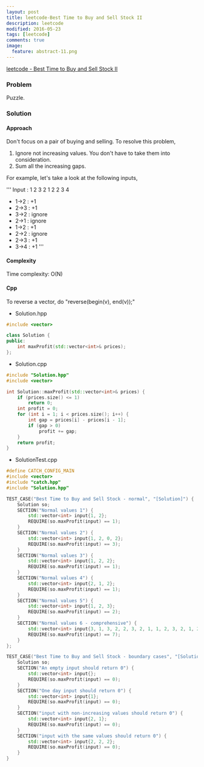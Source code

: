 ```yaml
---
layout: post
title: leetcode-Best Time to Buy and Sell Stock II
description: leetcode
modified: 2016-05-23
tags: [leetcode]
comments: true
image:
  feature: abstract-11.png
---
```

[leetcode - Best Time to Buy and Sell Stock II](https://leetcode.com/problems/best-time-to-buy-and-sell-stock-ii/)

### Problem

Puzzle.

### Solution 

#### Approach

Don't focus on a pair of buying and selling. To resolve this problem,

1. Ignore not increasing values. You don't have to take them into consideration. 
2. Sum all the increasing gaps. 

For example, let's take a look at the following inputs, 

'''
Input : 1 2 3 2 1 2 2 3 4 

- 1->2 : +1
- 2->3 : +1
- 3->2 : ignore
- 2->1 : ignore
- 1->2 : +1
- 2->2 : ignore
- 2->3 : +1
- 3->4 : +1
'''

#### Complexity

Time complexity: O(N)

#### Cpp

To reverse a vector, do "reverse(begin(v), end(v));" 

- Solution.hpp

```cpp
#include <vector>

class Solution {
public:
    int maxProfit(std::vector<int>& prices);
};

```

- Solution.cpp

```cpp
#include "Solution.hpp"
#include <vector>

int Solution::maxProfit(std::vector<int>& prices) {
	if (prices.size() <= 1)
		return 0;
	int profit = 0;
	for (int i = 1; i < prices.size(); i++) {
		int gap = prices[i] - prices[i - 1];
		if (gap > 0)
			profit += gap;
	}
	return profit;
}

```

- SolutionTest.cpp

```cpp
#define CATCH_CONFIG_MAIN
#include <vector>
#include "catch.hpp"
#include "Solution.hpp"

TEST_CASE("Best Time to Buy and Sell Stock - normal", "[Solution]") {
    Solution so;
    SECTION("Normal values 1") {
        std::vector<int> input{1, 2};
        REQUIRE(so.maxProfit(input) == 1);
    }
    SECTION("Normal values 2") {
        std::vector<int> input{1, 2, 0, 2};
        REQUIRE(so.maxProfit(input) == 3);
    }
    SECTION("Normal values 3") {
        std::vector<int> input{1, 2, 2};
        REQUIRE(so.maxProfit(input) == 1);
    }
    SECTION("Normal values 4") {
        std::vector<int> input{2, 1, 2};
        REQUIRE(so.maxProfit(input) == 1);
    }
    SECTION("Normal values 5") {
        std::vector<int> input{1, 2, 3};
        REQUIRE(so.maxProfit(input) == 2);
    }
    SECTION("Normal values 6 - comprehensive") {
        std::vector<int> input{3, 1, 3, 2, 2, 3, 2, 1, 1, 2, 3, 2, 1, 2, 3, 1};
        REQUIRE(so.maxProfit(input) == 7);
    }
};

TEST_CASE("Best Time to Buy and Sell Stock - boundary cases", "[Solution]") {
    Solution so;
    SECTION("An empty input should return 0") {
        std::vector<int> input{};
        REQUIRE(so.maxProfit(input) == 0);
    }
    SECTION("One day input should return 0") {
        std::vector<int> input{1};
        REQUIRE(so.maxProfit(input) == 0);
    }
    SECTION("input with non-increasing values should return 0") {
        std::vector<int> input{2, 1};
        REQUIRE(so.maxProfit(input) == 0);
    }
    SECTION("input with the same values should return 0") {
        std::vector<int> input{2, 2, 2};
        REQUIRE(so.maxProfit(input) == 0);
    }
}

```
